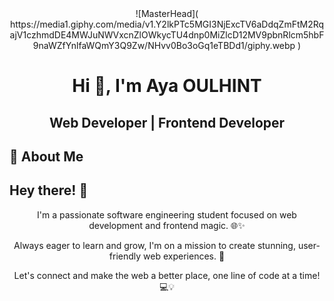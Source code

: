 
<div align="center">
  ![MasterHead](
https://media1.giphy.com/media/v1.Y2lkPTc5MGI3NjExcTV6aDdqZmFtM2RqajV1czhmdDE4MWJuNWVxcnZlOWkycTU4dnp0MiZlcD12MV9pbnRlcm5hbF9naWZfYnlfaWQmY3Q9Zw/NHvv0Bo3oGq1eTBDd1/giphy.webp
)
</div>


<h1 align="center">Hi 👋, I'm Aya OULHINT</h1>
<h2 align="center">Web Developer | Frontend Developer </h2>


## 🚀 About Me
<h2>Hey there! 👋</h2>
<div align="center">
  <p>I'm a passionate software engineering student focused on web development and frontend magic. 🌐✨</p>
  <p>Always eager to learn and grow, I'm on a mission to create stunning, user-friendly web experiences. 🚀</p>
  <p>Let's connect and make the web a better place, one line of code at a time! 💻💡</p>
</div>

